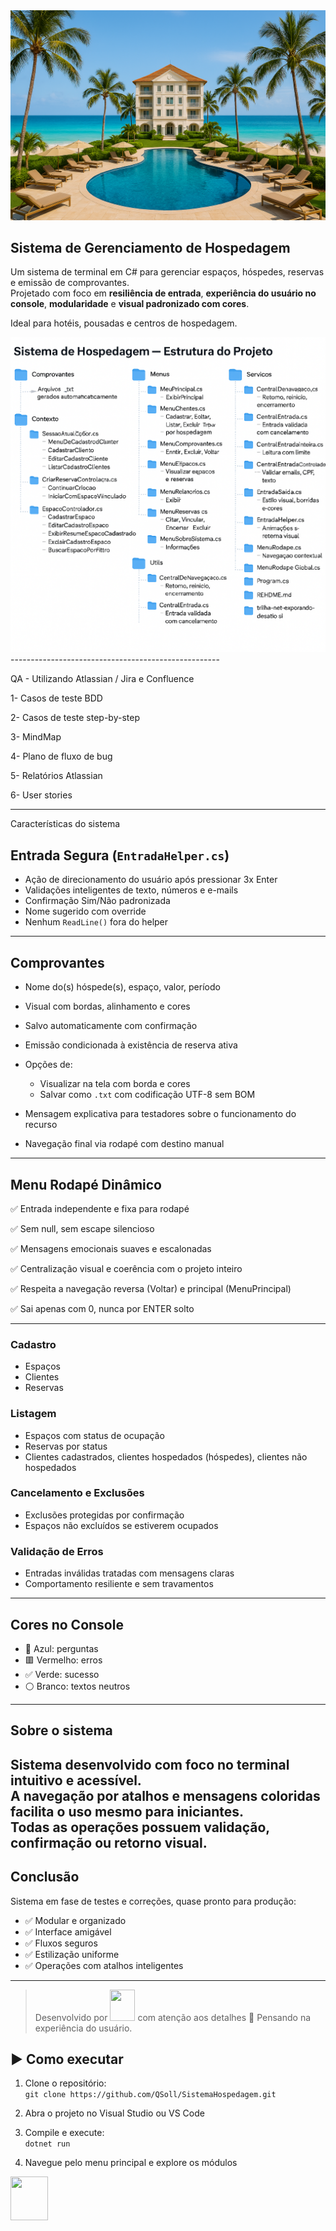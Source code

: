 <img src="QA/resorte1.png">

## Sistema de Gerenciamento de Hospedagem

Um sistema de terminal em C# para gerenciar espaços, hóspedes, reservas e emissão de comprovantes.  
Projetado com foco em **resiliência de entrada**, **experiência do usuário no console**, **modularidade** e **visual padronizado com cores**.

Ideal para hotéis, pousadas e centros de hospedagem.

<img src="QA/Sistema_de_hospedagem_mapa_em_arvore.png">
----------------------------------------------------

QA - Utilizando Atlassian / Jira e Confluence

1- Casos de teste BDD

2- Casos de teste step-by-step

3- MindMap

4- Plano de fluxo de bug

5- Relatórios Atlassian

6- User stories

----------------------------------------------------

Características do sistema

## Entrada Segura (`EntradaHelper.cs`)

- Ação de direcionamento do usuário após pressionar 3x Enter
- Validações inteligentes de texto, números e e-mails
- Confirmação Sim/Não padronizada
- Nome sugerido com override
- Nenhum `ReadLine()` fora do helper

---

## Comprovantes

- Nome do(s) hóspede(s), espaço, valor, período
- Visual com bordas, alinhamento e cores
- Salvo automaticamente com confirmação
- Emissão condicionada à existência de reserva ativa

- Opções de:
  - Visualizar na tela com borda e cores
  - Salvar como `.txt` com codificação UTF-8 sem BOM
- Mensagem explicativa para testadores sobre o funcionamento do recurso
- Navegação final via rodapé com destino manual

---

## Menu Rodapé Dinâmico

✅ Entrada independente e fixa para rodapé

✅ Sem null, sem escape silencioso

✅ Mensagens emocionais suaves e escalonadas

✅ Centralização visual e coerência com o projeto inteiro

✅ Respeita a navegação reversa (Voltar) e principal (MenuPrincipal)

✅ Sai apenas com 0, nunca por ENTER solto

---

### Cadastro
- Espaços
- Clientes
- Reservas

### Listagem
- Espaços com status de ocupação
- Reservas por status
- Clientes cadastrados, clientes hospedados (hóspedes), clientes não hospedados

### Cancelamento e Exclusões
- Exclusões protegidas por confirmação
- Espaços não excluídos se estiverem ocupados

### Validação de Erros
- Entradas inválidas tratadas com mensagens claras
- Comportamento resiliente e sem travamentos

---

## Cores no Console

- 🔵 Azul: perguntas
- 🟥 Vermelho: erros
- ✅ Verde: sucesso
- ⚪ Branco: textos neutros

---

## Sobre o sistema
Sistema desenvolvido com foco no terminal intuitivo e acessível.  
A navegação por atalhos e mensagens coloridas facilita o uso mesmo para iniciantes.  
Todas as operações possuem validação, confirmação ou retorno visual.
---

## Conclusão

Sistema em fase de testes e correções, quase pronto para produção:

- ✅ Modular e organizado
- ✅ Interface amigável
- ✅ Fluxos seguros
- ✅ Estilização uniforme
- ✅ Operações com atalhos inteligentes

---

> Desenvolvido por <a href="https://solmorcillo.com.br/imgs_public/logo_SM.jpg" title="Website Sol Morcillo" target="_blank"><img src="https://solmorcillo.com.br/imgs_public/logo_SM.jpg" width="40" height="50"></a> com atenção aos detalhes
  💛 Pensando na experiência do usuário.

## ▶️ Como executar

1. Clone o repositório:  
   `git clone https://github.com/QSoll/SistemaHospedagem.git`

2. Abra o projeto no Visual Studio ou VS Code

3. Compile e execute:  
   `dotnet run`

4. Navegue pelo menu principal e explore os módulos

<a href="https://solmorcillo.com.br/imgs_public/logo_SM.jpg" title="Website Sol Morcillo" target="_blank"><img src="https://solmorcillo.com.br/imgs_public/logo_SM.jpg" width="60" height="70"></a>


